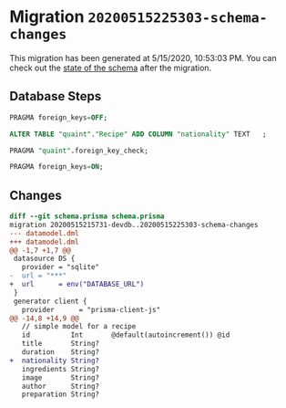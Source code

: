 # Migration `20200515225303-schema-changes`

This migration has been generated at 5/15/2020, 10:53:03 PM.
You can check out the [state of the schema](./schema.prisma) after the migration.

## Database Steps

```sql
PRAGMA foreign_keys=OFF;

ALTER TABLE "quaint"."Recipe" ADD COLUMN "nationality" TEXT   ;

PRAGMA "quaint".foreign_key_check;

PRAGMA foreign_keys=ON;
```

## Changes

```diff
diff --git schema.prisma schema.prisma
migration 20200515215731-devdb..20200515225303-schema-changes
--- datamodel.dml
+++ datamodel.dml
@@ -1,7 +1,7 @@
 datasource DS {
   provider = "sqlite"
-  url = "***"
+  url      = env("DATABASE_URL")
 }
 generator client {
   provider      = "prisma-client-js"
@@ -14,8 +14,9 @@
   // simple model for a recipe
   id          Int       @default(autoincrement()) @id
   title       String?
   duration    String?
+  nationality String?
   ingredients String?
   image       String?
   author      String?
   preparation String?
```


